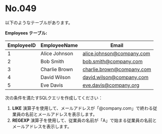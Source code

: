 # No.049

以下のようなテーブルがあります。

**Employees テーブル:**

| EmployeeID | EmployeeName     | Email                 |
|------------|------------------|-----------------------|
| 1          | Alice Johnson    | alice.johnson@company.com |
| 2          | Bob Smith        | bob.smith@company.com   |
| 3          | Charlie Brown    | charlie.brown@company.com |
| 4          | David Wilson     | david.wilson@company.com  |
| 5          | Eve Davis        | eve.davis@company.org   |

次の条件を満たすSQLクエリを作成してください：

1. **LIKE** 演算子を使用して、メールアドレスが「@company.com」で終わる従業員の名前とメールアドレスを表示します。
2. **REGEXP** 演算子を使用して、従業員の名前が「A」で始まる従業員の名前とメールアドレスを表示します。
